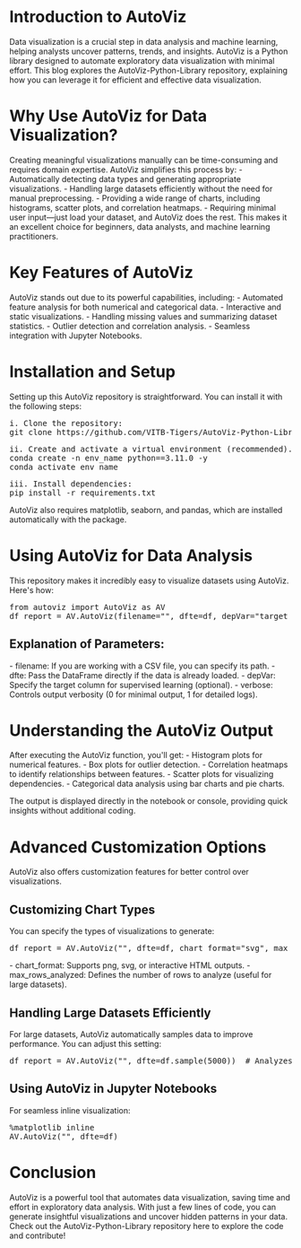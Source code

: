 <br><h1>Introduction to AutoViz</h1>
Data visualization is a crucial step in data analysis and machine learning, helping analysts uncover patterns, trends, and insights. AutoViz is a Python library designed to automate exploratory data visualization with minimal effort.
This blog explores the AutoViz-Python-Library repository, explaining how you can leverage it for efficient and effective data visualization.

<h1>Why Use AutoViz for Data Visualization?</h1>
Creating meaningful visualizations manually can be time-consuming and requires domain expertise. AutoViz simplifies this process by:
- Automatically detecting data types and generating appropriate visualizations.
- Handling large datasets efficiently without the need for manual preprocessing.
- Providing a wide range of charts, including histograms, scatter plots, and correlation heatmaps.
- Requiring minimal user input—just load your dataset, and AutoViz does the rest.
This makes it an excellent choice for beginners, data analysts, and machine learning practitioners.

<h1>Key Features of AutoViz</h1>
AutoViz stands out due to its powerful capabilities, including:
- Automated feature analysis for both numerical and categorical data.
- Interactive and static visualizations.
- Handling missing values and summarizing dataset statistics.
- Outlier detection and correlation analysis.
- Seamless integration with Jupyter Notebooks.

<h1>Installation and Setup</h1>
Setting up this AutoViz repository is straightforward. You can install it with the following steps:

<pre>i. Clone the repository:
git clone https://github.com/VITB-Tigers/AutoViz-Python-Library</pre>

<pre>ii. Create and activate a virtual environment (recommended). If using Conda:
conda create -n env_name python==3.11.0 -y
conda activate env_name</pre>

<pre>iii. Install dependencies:
pip install -r requirements.txt</pre>

AutoViz also requires matplotlib, seaborn, and pandas, which are installed automatically with the package.

<h1>Using AutoViz for Data Analysis</h1>
This repository makes it incredibly easy to visualize datasets using AutoViz. Here's how:

<pre>from autoviz import AutoViz as AV
df_report = AV.AutoViz(filename="", dfte=df, depVar="target_column", verbose=1)</pre>

<h2>Explanation of Parameters:</h2>
- filename: If you are working with a CSV file, you can specify its path.
- dfte: Pass the DataFrame directly if the data is already loaded.
- depVar: Specify the target column for supervised learning (optional).
- verbose: Controls output verbosity (0 for minimal output, 1 for detailed logs).

<h1>Understanding the AutoViz Output</h1>
After executing the AutoViz function, you'll get:
- Histogram plots for numerical features.
- Box plots for outlier detection.
- Correlation heatmaps to identify relationships between features.
- Scatter plots for visualizing dependencies.
- Categorical data analysis using bar charts and pie charts.

The output is displayed directly in the notebook or console, providing quick insights without additional coding.

<h1>Advanced Customization Options</h1>
AutoViz also offers customization features for better control over visualizations.

<h2>Customizing Chart Types</h2>
You can specify the types of visualizations to generate:
<pre>df_report = AV.AutoViz("", dfte=df, chart_format="svg", max_rows_analyzed=1500)</pre>
- chart_format: Supports png, svg, or interactive HTML outputs.
- max_rows_analyzed: Defines the number of rows to analyze (useful for large datasets).

<h2>Handling Large Datasets Efficiently</h2>
For large datasets, AutoViz automatically samples data to improve performance. You can adjust this setting:
<pre>df_report = AV.AutoViz("", dfte=df.sample(5000))  # Analyzes only 5000 rows</pre>

<h2>Using AutoViz in Jupyter Notebooks</h2>
For seamless inline visualization:
<pre>%matplotlib inline
AV.AutoViz("", dfte=df)</pre>

<h1>Conclusion</h1>
AutoViz is a powerful tool that automates data visualization, saving time and effort in exploratory data analysis. With just a few lines of code, you can generate insightful visualizations and uncover hidden patterns in your data.
Check out the AutoViz-Python-Library repository here to explore the code and contribute!